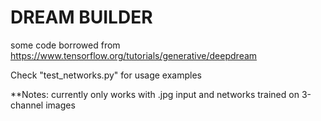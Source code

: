 # DREAM BUILDER
some code borrowed from
https://www.tensorflow.org/tutorials/generative/deepdream

Check "test_networks.py" for usage examples

**Notes: currently only works with .jpg input and networks trained on 3-channel images
